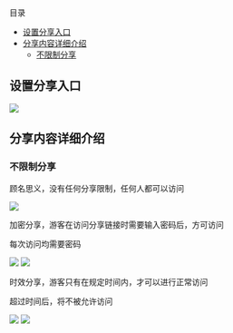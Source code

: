<!-- START doctoc generated TOC please keep comment here to allow auto update -->
<!-- DON'T EDIT THIS SECTION, INSTEAD RE-RUN doctoc TO UPDATE -->
<div class="help-menu pos-f">目录</div>

- [设置分享入口](#%E8%AE%BE%E7%BD%AE%E5%88%86%E4%BA%AB%E5%85%A5%E5%8F%A3)
- [分享内容详细介绍](#%E5%88%86%E4%BA%AB%E5%86%85%E5%AE%B9%E8%AF%A6%E7%BB%86%E4%BB%8B%E7%BB%8D)
  - [不限制分享](#%E4%B8%8D%E9%99%90%E5%88%B6%E5%88%86%E4%BA%AB)

<!-- END doctoc generated TOC please keep comment here to allow auto update -->

## 设置分享入口

![](/node/docs-static/share-1.png)

## 分享内容详细介绍

### 不限制分享
顾名思义，没有任何分享限制，任何人都可以访问


![](/node/docs-static/share-2.png)


加密分享，游客在访问分享链接时需要输入密码后，方可访问


每次访问均需要密码


![](/node/docs-static/share-3.png)
![](/node/docs-static/share-6.png)


时效分享，游客只有在规定时间内，才可以进行正常访问


超过时间后，将不被允许访问


![](/node/docs-static/share-4.png)
![](/node/docs-static/share-5.png)
